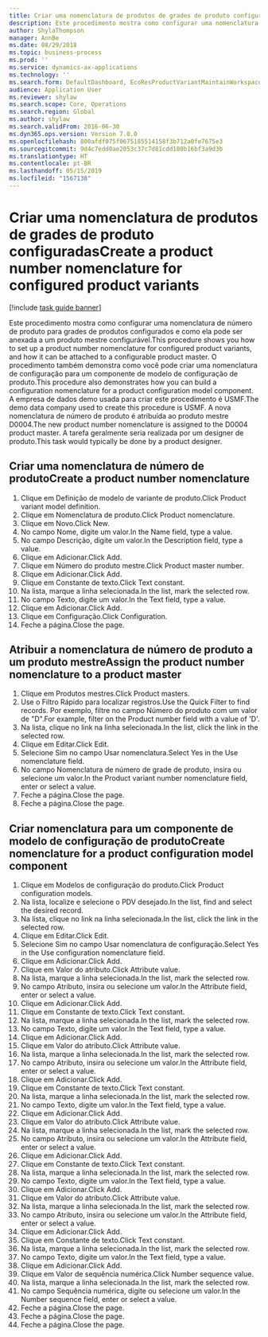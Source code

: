 ```yaml
---
title: Criar uma nomenclatura de produtos de grades de produto configuradas
description: Este procedimento mostra como configurar uma nomenclatura de número de produto para grades de produtos configurados e como ela pode ser anexada a um produto mestre configurável.
author: ShylaThompson
manager: AnnBe
ms.date: 08/29/2018
ms.topic: business-process
ms.prod: ''
ms.service: dynamics-ax-applications
ms.technology: ''
ms.search.form: DefaultDashboard, EcoResProductVariantMaintainWorkspace, EcoResNomenclature, EcoResProductListPage, EcoResProductDetails, PCProductConfigurationModelListPage, PCProductConfigurationModelDetails
audience: Application User
ms.reviewer: shylaw
ms.search.scope: Core, Operations
ms.search.region: Global
ms.author: shylaw
ms.search.validFrom: 2016-06-30
ms.dyn365.ops.version: Version 7.0.0
ms.openlocfilehash: 800afdf075f0675185514158f3b712a0fe7675e3
ms.sourcegitcommit: 9d4c7edd0ae2053c37c7d81cdd180b16bf3a9d3b
ms.translationtype: HT
ms.contentlocale: pt-BR
ms.lasthandoff: 05/15/2019
ms.locfileid: "1567138"
---
```

# <a name="create-a-product-number-nomenclature-for-configured-product-variants"></a><span data-ttu-id="05366-103">Criar uma nomenclatura de produtos de grades de produto configuradas</span><span class="sxs-lookup"><span data-stu-id="05366-103">Create a product number nomenclature for configured product variants</span></span>

[!include [task guide banner](../../includes/task-guide-banner.md)]

<span data-ttu-id="05366-104">Este procedimento mostra como configurar uma nomenclatura de número de produto para grades de produtos configurados e como ela pode ser anexada a um produto mestre configurável.</span><span class="sxs-lookup"><span data-stu-id="05366-104">This procedure shows you how to set up a product number nomenclature for configured product variants, and how it can be attached to a configurable product master.</span></span> <span data-ttu-id="05366-105">O procedimento também demonstra como você pode criar uma nomenclatura de configuração para um componente de modelo de configuração de produto.</span><span class="sxs-lookup"><span data-stu-id="05366-105">This procedure also demonstrates how you can build a configuration nomenclature for a product configuration model component.</span></span> <span data-ttu-id="05366-106">A empresa de dados demo usada para criar este procedimento é USMF.</span><span class="sxs-lookup"><span data-stu-id="05366-106">The demo data company used to create this procedure is USMF.</span></span> <span data-ttu-id="05366-107">A nova nomenclatura de número de produto é atribuída ao produto mestre D0004.</span><span class="sxs-lookup"><span data-stu-id="05366-107">The new product number nomenclature is assigned to the D0004 product master.</span></span> <span data-ttu-id="05366-108">A tarefa geralmente seria realizada por um designer de produto.</span><span class="sxs-lookup"><span data-stu-id="05366-108">This task would typically be done by a product designer.</span></span>


## <a name="create-a-product-number-nomenclature"></a><span data-ttu-id="05366-109">Criar uma nomenclatura de número de produto</span><span class="sxs-lookup"><span data-stu-id="05366-109">Create a product number nomenclature</span></span>
1. <span data-ttu-id="05366-110">Clique em Definição de modelo de variante de produto.</span><span class="sxs-lookup"><span data-stu-id="05366-110">Click Product variant model definition.</span></span>
2. <span data-ttu-id="05366-111">Clique em Nomenclatura de produto.</span><span class="sxs-lookup"><span data-stu-id="05366-111">Click Product nomenclature.</span></span>
3. <span data-ttu-id="05366-112">Clique em Novo.</span><span class="sxs-lookup"><span data-stu-id="05366-112">Click New.</span></span>
4. <span data-ttu-id="05366-113">No campo Nome, digite um valor.</span><span class="sxs-lookup"><span data-stu-id="05366-113">In the Name field, type a value.</span></span>
5. <span data-ttu-id="05366-114">No campo Descrição, digite um valor.</span><span class="sxs-lookup"><span data-stu-id="05366-114">In the Description field, type a value.</span></span>
6. <span data-ttu-id="05366-115">Clique em Adicionar.</span><span class="sxs-lookup"><span data-stu-id="05366-115">Click Add.</span></span>
7. <span data-ttu-id="05366-116">Clique em Número do produto mestre.</span><span class="sxs-lookup"><span data-stu-id="05366-116">Click Product master number.</span></span>
8. <span data-ttu-id="05366-117">Clique em Adicionar.</span><span class="sxs-lookup"><span data-stu-id="05366-117">Click Add.</span></span>
9. <span data-ttu-id="05366-118">Clique em Constante de texto.</span><span class="sxs-lookup"><span data-stu-id="05366-118">Click Text constant.</span></span>
10. <span data-ttu-id="05366-119">Na lista, marque a linha selecionada.</span><span class="sxs-lookup"><span data-stu-id="05366-119">In the list, mark the selected row.</span></span>
11. <span data-ttu-id="05366-120">No campo Texto, digite um valor.</span><span class="sxs-lookup"><span data-stu-id="05366-120">In the Text field, type a value.</span></span>
12. <span data-ttu-id="05366-121">Clique em Adicionar.</span><span class="sxs-lookup"><span data-stu-id="05366-121">Click Add.</span></span>
13. <span data-ttu-id="05366-122">Clique em Configuração.</span><span class="sxs-lookup"><span data-stu-id="05366-122">Click Configuration.</span></span>
14. <span data-ttu-id="05366-123">Feche a página.</span><span class="sxs-lookup"><span data-stu-id="05366-123">Close the page.</span></span>

## <a name="assign-the-product-number-nomenclature-to-a-product-master"></a><span data-ttu-id="05366-124">Atribuir a nomenclatura de número de produto a um produto mestre</span><span class="sxs-lookup"><span data-stu-id="05366-124">Assign the product number nomenclature to a product master</span></span>
1. <span data-ttu-id="05366-125">Clique em Produtos mestres.</span><span class="sxs-lookup"><span data-stu-id="05366-125">Click Product masters.</span></span>
2. <span data-ttu-id="05366-126">Use o Filtro Rápido para localizar registros.</span><span class="sxs-lookup"><span data-stu-id="05366-126">Use the Quick Filter to find records.</span></span> <span data-ttu-id="05366-127">Por exemplo, filtre no campo Número do produto com um valor de "D".</span><span class="sxs-lookup"><span data-stu-id="05366-127">For example, filter on the Product number field with a value of 'D'.</span></span>
3. <span data-ttu-id="05366-128">Na lista, clique no link na linha selecionada.</span><span class="sxs-lookup"><span data-stu-id="05366-128">In the list, click the link in the selected row.</span></span>
4. <span data-ttu-id="05366-129">Clique em Editar.</span><span class="sxs-lookup"><span data-stu-id="05366-129">Click Edit.</span></span>
5. <span data-ttu-id="05366-130">Selecione Sim no campo Usar nomenclatura.</span><span class="sxs-lookup"><span data-stu-id="05366-130">Select Yes in the Use nomenclature field.</span></span>
6. <span data-ttu-id="05366-131">No campo Nomenclatura de número de grade de produto, insira ou selecione um valor.</span><span class="sxs-lookup"><span data-stu-id="05366-131">In the Product variant number nomenclature field, enter or select a value.</span></span>
7. <span data-ttu-id="05366-132">Feche a página.</span><span class="sxs-lookup"><span data-stu-id="05366-132">Close the page.</span></span>
8. <span data-ttu-id="05366-133">Feche a página.</span><span class="sxs-lookup"><span data-stu-id="05366-133">Close the page.</span></span>

## <a name="create-nomenclature-for-a-product-configuration-model-component"></a><span data-ttu-id="05366-134">Criar nomenclatura para um componente de modelo de configuração de produto</span><span class="sxs-lookup"><span data-stu-id="05366-134">Create nomenclature for a product configuration model component</span></span>
1. <span data-ttu-id="05366-135">Clique em Modelos de configuração do produto.</span><span class="sxs-lookup"><span data-stu-id="05366-135">Click Product configuration models.</span></span>
2. <span data-ttu-id="05366-136">Na lista, localize e selecione o PDV desejado.</span><span class="sxs-lookup"><span data-stu-id="05366-136">In the list, find and select the desired record.</span></span>
3. <span data-ttu-id="05366-137">Na lista, clique no link na linha selecionada.</span><span class="sxs-lookup"><span data-stu-id="05366-137">In the list, click the link in the selected row.</span></span>
4. <span data-ttu-id="05366-138">Clique em Editar.</span><span class="sxs-lookup"><span data-stu-id="05366-138">Click Edit.</span></span>
5. <span data-ttu-id="05366-139">Selecione Sim no campo Usar nomenclatura de configuração.</span><span class="sxs-lookup"><span data-stu-id="05366-139">Select Yes in the Use configuration nomenclature field.</span></span>
6. <span data-ttu-id="05366-140">Clique em Adicionar.</span><span class="sxs-lookup"><span data-stu-id="05366-140">Click Add.</span></span>
7. <span data-ttu-id="05366-141">Clique em Valor do atributo.</span><span class="sxs-lookup"><span data-stu-id="05366-141">Click Attribute value.</span></span>
8. <span data-ttu-id="05366-142">Na lista, marque a linha selecionada.</span><span class="sxs-lookup"><span data-stu-id="05366-142">In the list, mark the selected row.</span></span>
9. <span data-ttu-id="05366-143">No campo Atributo, insira ou selecione um valor.</span><span class="sxs-lookup"><span data-stu-id="05366-143">In the Attribute field, enter or select a value.</span></span>
10. <span data-ttu-id="05366-144">Clique em Adicionar.</span><span class="sxs-lookup"><span data-stu-id="05366-144">Click Add.</span></span>
11. <span data-ttu-id="05366-145">Clique em Constante de texto.</span><span class="sxs-lookup"><span data-stu-id="05366-145">Click Text constant.</span></span>
12. <span data-ttu-id="05366-146">Na lista, marque a linha selecionada.</span><span class="sxs-lookup"><span data-stu-id="05366-146">In the list, mark the selected row.</span></span>
13. <span data-ttu-id="05366-147">No campo Texto, digite um valor.</span><span class="sxs-lookup"><span data-stu-id="05366-147">In the Text field, type a value.</span></span>
14. <span data-ttu-id="05366-148">Clique em Adicionar.</span><span class="sxs-lookup"><span data-stu-id="05366-148">Click Add.</span></span>
15. <span data-ttu-id="05366-149">Clique em Valor do atributo.</span><span class="sxs-lookup"><span data-stu-id="05366-149">Click Attribute value.</span></span>
16. <span data-ttu-id="05366-150">Na lista, marque a linha selecionada.</span><span class="sxs-lookup"><span data-stu-id="05366-150">In the list, mark the selected row.</span></span>
17. <span data-ttu-id="05366-151">No campo Atributo, insira ou selecione um valor.</span><span class="sxs-lookup"><span data-stu-id="05366-151">In the Attribute field, enter or select a value.</span></span>
18. <span data-ttu-id="05366-152">Clique em Adicionar.</span><span class="sxs-lookup"><span data-stu-id="05366-152">Click Add.</span></span>
19. <span data-ttu-id="05366-153">Clique em Constante de texto.</span><span class="sxs-lookup"><span data-stu-id="05366-153">Click Text constant.</span></span>
20. <span data-ttu-id="05366-154">Na lista, marque a linha selecionada.</span><span class="sxs-lookup"><span data-stu-id="05366-154">In the list, mark the selected row.</span></span>
21. <span data-ttu-id="05366-155">No campo Texto, digite um valor.</span><span class="sxs-lookup"><span data-stu-id="05366-155">In the Text field, type a value.</span></span>
22. <span data-ttu-id="05366-156">Clique em Adicionar.</span><span class="sxs-lookup"><span data-stu-id="05366-156">Click Add.</span></span>
23. <span data-ttu-id="05366-157">Clique em Valor do atributo.</span><span class="sxs-lookup"><span data-stu-id="05366-157">Click Attribute value.</span></span>
24. <span data-ttu-id="05366-158">Na lista, marque a linha selecionada.</span><span class="sxs-lookup"><span data-stu-id="05366-158">In the list, mark the selected row.</span></span>
25. <span data-ttu-id="05366-159">No campo Atributo, insira ou selecione um valor.</span><span class="sxs-lookup"><span data-stu-id="05366-159">In the Attribute field, enter or select a value.</span></span>
26. <span data-ttu-id="05366-160">Clique em Adicionar.</span><span class="sxs-lookup"><span data-stu-id="05366-160">Click Add.</span></span>
27. <span data-ttu-id="05366-161">Clique em Constante de texto.</span><span class="sxs-lookup"><span data-stu-id="05366-161">Click Text constant.</span></span>
28. <span data-ttu-id="05366-162">Na lista, marque a linha selecionada.</span><span class="sxs-lookup"><span data-stu-id="05366-162">In the list, mark the selected row.</span></span>
29. <span data-ttu-id="05366-163">No campo Texto, digite um valor.</span><span class="sxs-lookup"><span data-stu-id="05366-163">In the Text field, type a value.</span></span>
30. <span data-ttu-id="05366-164">Clique em Adicionar.</span><span class="sxs-lookup"><span data-stu-id="05366-164">Click Add.</span></span>
31. <span data-ttu-id="05366-165">Clique em Valor do atributo.</span><span class="sxs-lookup"><span data-stu-id="05366-165">Click Attribute value.</span></span>
32. <span data-ttu-id="05366-166">Na lista, marque a linha selecionada.</span><span class="sxs-lookup"><span data-stu-id="05366-166">In the list, mark the selected row.</span></span>
33. <span data-ttu-id="05366-167">No campo Atributo, insira ou selecione um valor.</span><span class="sxs-lookup"><span data-stu-id="05366-167">In the Attribute field, enter or select a value.</span></span>
34. <span data-ttu-id="05366-168">Clique em Adicionar.</span><span class="sxs-lookup"><span data-stu-id="05366-168">Click Add.</span></span>
35. <span data-ttu-id="05366-169">Clique em Constante de texto.</span><span class="sxs-lookup"><span data-stu-id="05366-169">Click Text constant.</span></span>
36. <span data-ttu-id="05366-170">Na lista, marque a linha selecionada.</span><span class="sxs-lookup"><span data-stu-id="05366-170">In the list, mark the selected row.</span></span>
37. <span data-ttu-id="05366-171">No campo Texto, digite um valor.</span><span class="sxs-lookup"><span data-stu-id="05366-171">In the Text field, type a value.</span></span>
38. <span data-ttu-id="05366-172">Clique em Adicionar.</span><span class="sxs-lookup"><span data-stu-id="05366-172">Click Add.</span></span>
39. <span data-ttu-id="05366-173">Clique em Valor de sequência numérica.</span><span class="sxs-lookup"><span data-stu-id="05366-173">Click Number sequence value.</span></span>
40. <span data-ttu-id="05366-174">Na lista, marque a linha selecionada.</span><span class="sxs-lookup"><span data-stu-id="05366-174">In the list, mark the selected row.</span></span>
41. <span data-ttu-id="05366-175">No campo Sequência numérica, digite ou selecione um valor.</span><span class="sxs-lookup"><span data-stu-id="05366-175">In the Number sequence field, enter or select a value.</span></span>
42. <span data-ttu-id="05366-176">Feche a página.</span><span class="sxs-lookup"><span data-stu-id="05366-176">Close the page.</span></span>
43. <span data-ttu-id="05366-177">Feche a página.</span><span class="sxs-lookup"><span data-stu-id="05366-177">Close the page.</span></span>
44. <span data-ttu-id="05366-178">Feche a página.</span><span class="sxs-lookup"><span data-stu-id="05366-178">Close the page.</span></span>

